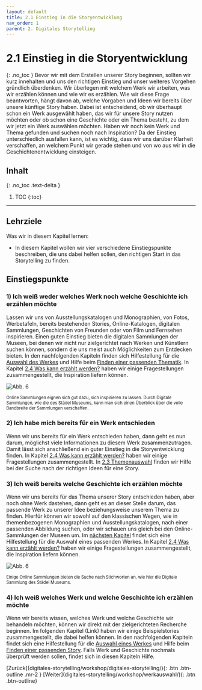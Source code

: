 ```yaml
---
layout: default
title: 2.1 Einstieg in die Storyentwicklung
nav_order: 1
parent: 2. Digitales Storytelling
---
```

# 2.1 Einstieg in die Storyentwicklung
{: .no_toc }
Bevor wir mit dem Erstellen unserer Story beginnen, sollten wir kurz innehalten und uns den richtigen Einstieg und unser weiteres Vorgehen gründlich überdenken. Wir überlegen mit welchem Werk wir arbeiten, was wir erzählen können und wie wir es erzählen. Wie wir diese Frage beantworten, hängt davon ab, welche Vorgaben und Ideen wir bereits über unsere künftige Story haben. Dabei ist entscheidend, ob wir überhaupt schon ein Werk ausgewählt haben, das wir für unsere Story nutzen möchten oder ob schon eine Geschichte oder ein Thema besteht, zu dem wir jetzt ein Werk auswählen möchten. Haben wir noch kein Werk und Thema gefunden und suchen noch nach Inspiration? Da der Einstieg unterschiedlich ausfallen kann, ist es wichtig, dass wir uns darüber Klarheit verschaffen, an welchem Punkt wir gerade stehen und von wo aus wir in die Geschichtenentwicklung einsteigen.

## Inhalt
{: .no_toc .text-delta }

1. TOC
{:toc}

---

## Lehrziele
Was wir in diesem Kapitel lernen:
- In diesem Kapitel wollen wir vier verschiedene Einstiegspunkte beschreiben, die uns dabei helfen sollen, den richtigen Start in das Storytelling zu finden.

## Einstiegspunkte
### 1) Ich weiß weder welches Werk noch welche Geschichte ich erzählen möchte
Lassen wir uns von Ausstellungskatalogen und Monographien, von Fotos, Werbetafeln, bereits bestehenden Stories, Online-Katalogen, digitalen Sammlungen, Geschichten von Freunden oder von Film und Fernsehen inspirieren. 
Einen guten Einstieg bieten die digitalen Sammlungen der Museen, bei denen wir nicht nur zielgerichtet nach Werken und Künstlern suchen können, sondern die uns meist auch Möglichkeiten zum Entdecken bieten. In den nachfolgenden Kapiteln finden sich Hilfestellung für die [Auswahl des Werkes](https://leszimmermann.github.io/digitales-storytelling/workshop/digitales-storytelling/werkauswahl/) und Hilfe beim [Finden einer passenden Thematik](https://leszimmermann.github.io/digitales-storytelling/workshop/digitales-storytelling/themenauswahl/). In Kapitel [2.4 Was kann erzählt werden?](https://leszimmermann.github.io/digitales-storytelling/workshop/digitales-storytelling/was-kann-erzaehlt-werden/) haben wir einige Fragestellungen zusammengestellt, die Inspiration liefern können.

![Abb. 6](https://cdn.lesliepzimmermann.de/storytelling/2-1-1_Digitale-Sammlung-Staedel.jpg)
<p style="font-size: 0.8em" margin-top="-15px"> Online Sammlungen eignen sich gut dazu, sich inspirieren zu lassen. Durch Digitale Sammlungen, wie die des Städel Museums, kann man sich einen Überblick über die volle Bandbreite der Sammlungen verschaffen.
</p>

### 2) Ich habe mich bereits für ein Werk entschieden
Wenn wir uns bereits für ein Werk entschieden haben, dann geht es nun darum, möglichst viele Informationen zu diesem Werk zusammenzutragen. Damit lässt sich anschließend ein guter Einstieg in die Storyentwicklung finden. In Kapitel [2.4 Was kann erzählt werden?](https://leszimmermann.github.io/digitales-storytelling/workshop/digitales-storytelling/was-kann-erzaehlt-werden/) haben wir einige Fragestellungen zusammengestellt. In [2.3 Themenauswahl](https://leszimmermann.github.io/digitales-storytelling/workshop/digitales-storytelling/themenauswahl/) finden wir Hilfe bei der Suche nach der richtigen Ideen für eine Story.

### 3) Ich weiß bereits welche Geschichte ich erzählen möchte
Wenn wir uns bereits für das Thema unserer Story entschieden haben, aber noch ohne Werk dastehen, dann geht es an dieser Stelle darum, das passende Werk zu unserer Idee beziehungsweise unserem Thema zu finden. Hierfür können wir sowohl auf den klassischen Wegen, wie in themenbezogenen Monographien und Ausstellungskatalogen, nach einer passenden Abbildung suchen, oder wir schauen uns gleich bei den Online-Sammlungen der Museen um. Im [nächsten Kapitel](https://leszimmermann.github.io/digitales-storytelling/workshop/digitales-storytelling/werkauswahl/) findet sich eine Hilfestellung für die Auswahl eines passenden Werkes. In Kapitel [2.4 Was kann erzählt werden?](https://leszimmermann.github.io/digitales-storytelling/workshop/digitales-storytelling/was-kann-erzaehlt-werden/) haben wir einige Fragestellungen zusammengestellt, die Inspiration liefern können.

![Abb. 6](https://cdn.lesliepzimmermann.de/storytelling/2-1-2_Digitale-Sammlung-Staedel-Liebe.jpg)
<p style="font-size: 0.8em" margin-top="-15px">Einige Online Sammlungen bieten die Suche nach Stichworten an, wie hier die Digitale Sammlung des Städel Museums.</p>

### 4) Ich weiß welches Werk und welche Geschichte ich erzählen möchte
Wenn wir bereits wissen, welches Werk und welche Geschichte wir behandeln möchten, können wir direkt mit der zielgerichteten Recherche beginnen. Im folgenden Kapitel (Link) haben wir einige Beispielstories zusammengestellt, die dabei helfen können. In den nachfolgenden Kapiteln findet sich eine Hilfestellung für die [Auswahl eines Werkes](https://leszimmermann.github.io/digitales-storytelling/workshop/digitales-storytelling/werkauswahl/) und Hilfe beim [Finden einer passenden Story](https://leszimmermann.github.io/digitales-storytelling/workshop/digitales-storytelling/themenauswahl/). Falls Werk und Geschichte nochmals überprüft werden sollen, findet sich in diesen Kapiteln Hilfe.

<span class="fs-8">
[Zurück](digitales-storytelling/workshop/digitales-storytelling/){: .btn .btn-outline .mr-2 } 
</span>
<span class="fs-8">
[Weiter](digitales-storytelling/workshop/werkauswahl/){: .btn .btn-outline}
</span>